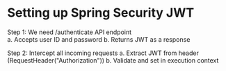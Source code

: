 # Setting up Spring Security JWT

Step 1: We need /authenticate API endpoint <br/>
a. Accepts user ID and password
b. Returns JWT as a response

Step 2: Intercept all incoming requests
a. Extract JWT from header (RequestHeader("Authorization"))
b. Validate and set in execution context

